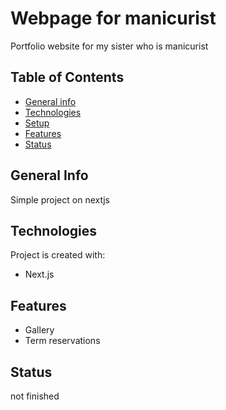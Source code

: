 # Webpage for manicurist
Portfolio website for my sister who is manicurist

## Table of Contents
* [General info](#general-info)
* [Technologies](#technologies)
* [Setup](#setup)
* [Features](#features)
* [Status](#status)

## General Info
Simple project on nextjs

## Technologies
Project is created with:
* Next.js

## Features
* Gallery
* Term reservations

## Status
not finished
